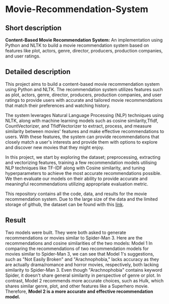 # Movie-Recommendation-System

## Short description

**Content-Based Movie Recommendation System:** An implementation using Python and NLTK to build a movie recommendation system based on features like plot, actors, genre, director, producers, production companies, and user ratings.


## Detailed description


This project aims to build a content-based movie recommendation system using Python and NLTK. The recommendation system utilizes features such as plot, actors, genre, director, producers, production companies, and user ratings to provide users with accurate and tailored movie recommendations that match their preferences and watching history.

The system leverages Natural Language Processing (NLP) techniques using NLTK, along with machine learning models such as cosine similarity,Tfidf, CountVectorizer, and TfidfVectorizer to extract, process, and measure similarity between movies' features and make effective recommendations to users. With these features, the system can provide recommendations that closely match a user's interests and provide them with options to explore and discover new movies that they might enjoy.

In this project, we start by exploring the dataset; preprocessing, extracting and vectorizing features, training a few recommendation models utilising NLP techniques like TF-IDF along with Cosine similarity, and tuning hyperparameters to achieve the most accurate recommendations possible. We then evaluate our models on their ability to provide accurate and meaningful recommendations utilizing appropriate evaluation metric.

This repository contains all the code, data, and results for the movie recommendation system. Due to the large size of the data and the limited storage of github, the dataset can be found with this [link](https://drive.google.com/drive/folders/1ogZUmVyVTL6YmvZM3HTyNODzYTT3p8xm?usp=sharing).


## Result

Two models were built. They were both asked to generate recommendations or movies similar to Spider-Man 3. Here are the recommendations and cosine similarities of the two models:
Model 1
In comparing the recommendations of two recommendation models for movies similar to Spider-Man 3, we can see that Model 1's suggestions, such as "Not Easily Broken" and "Arachnophobia," lacks accuracy as they are actually drama/romance and horror movies, respectively, both lacking similarity to Spider-Man 3. Even though "Arachnophobia" contains keyword Spider, it doesn't share general similarity in perspective of genre or plot. In contrast, Model 2 recommends more accurate choices, such as Hulk, which shares similar genre, plot, and other features like a Superhero movie. Therefore, **Model 2 is a more accurate and effective recommendation model.**
